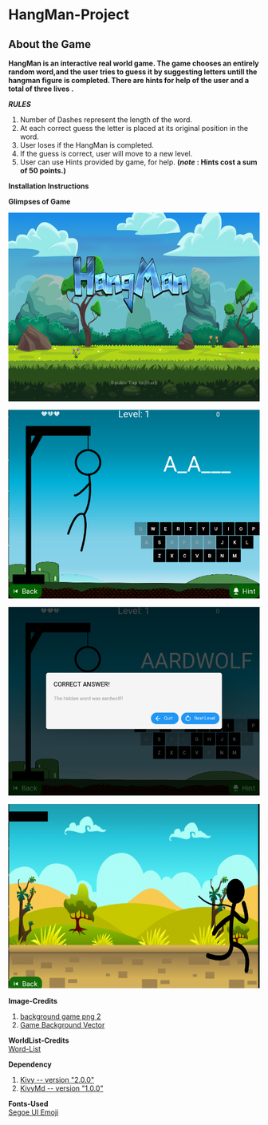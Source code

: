 # HangMan-Project

## About the Game ##

**HangMan is an interactive real world game. The game chooses an entirely random word,and the user tries to guess it by suggesting letters untill the hangman figure is completed. There are hints for help of the user and a total of three lives .**

___RULES___

1. Number of Dashes represent the length of the word.
2. At each correct guess the letter is placed at its original position in the word.
3. User loses if the HangMan is completed.
4. If the guess is correct, user will move to a new level.
5. User can use Hints provided by game, for help. 
__(_note_ : Hints cost a sum of 50 points.)__

__Installation Instructions__



__Glimpses of Game__

<p align="center">
  <img src="https://github.com/JOSBEAK/HangMan-Project/blob/all_bg/Game-SS/1.png"/>
</p>

<p align="center">
  <img src="https://github.com/JOSBEAK/HangMan-Project/blob/all_bg/Game-SS/2.png"/>
</p>

<p align="center">
  <img src="https://github.com/JOSBEAK/HangMan-Project/blob/all_bg/Game-SS/3.png/"/>
</p>

<p align="center">
  <img src="https://github.com/JOSBEAK/HangMan-Project/blob/all_bg/Game-SS/4.png"/>
</p>







__Image-Credits__
1. <a title="background game png 2" href="https://pngimage.net/background-game-png-2/">background game png 2</a>
2. <a href="https://vectorified.com/game-background-vector">Game Background Vector</a>          

__WorldList-Credits__ <br />
[Word-List](https://github.com/Xethron/Hangman/blob/master/words.txt)

__Dependency__
1. [Kivy -- version "2.0.0"](https://kivy.org/#home)
2. [KivyMd -- version "1.0.0"](https://gitlab.com/kivymd/KivyMD) 

__Fonts-Used__ <br />
[Segoe UI Emoji](https://fontsdata.com/132714/segoeuiemoji.html)






